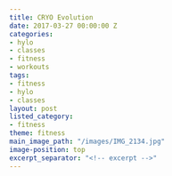 ```yaml
---
title: CRYO Evolution
date: 2017-03-27 00:00:00 Z
categories:
- hylo
- classes
- fitness
- workouts
tags:
- fitness
- hylo
- classes
layout: post
listed_category:
- fitness
theme: fitness
main_image_path: "/images/IMG_2134.jpg"
image-position: top
excerpt_separator: "<!-- excerpt -->"
---
```



